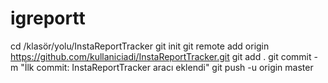 # igreportt
cd /klasör/yolu/InstaReportTracker git init git remote add origin https://github.com/kullaniciadi/InstaReportTracker.git git add . git commit -m "İlk commit: InstaReportTracker aracı eklendi" git push -u origin master
